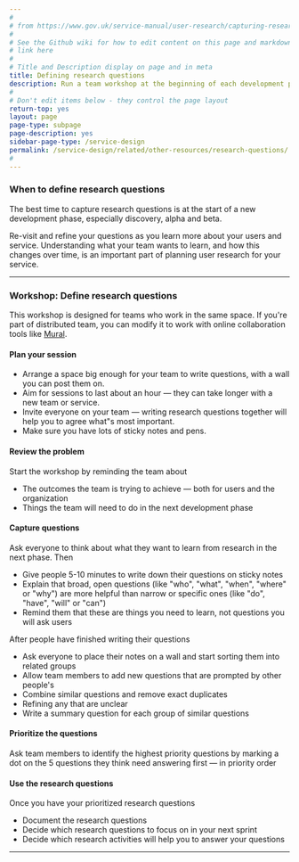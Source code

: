 ```yaml
---
#
# from https://www.gov.uk/service-manual/user-research/capturing-research-questions
#
# See the Github wiki for how to edit content on this page and markdown styles you can use:
# link here
#
# Title and Description display on page and in meta
title: Defining research questions
description: Run a team workshop at the beginning of each development phase to prioritize your team's research questions and the assumptions you need to test.
#
# Don't edit items below - they control the page layout
return-top: yes
layout: page
page-type: subpage
page-description: yes
sidebar-page-type: /service-design
permalink: /service-design/related/other-resources/research-questions/
#
---
```


### When to define research questions
The best time to capture research questions is at the start of a new development phase, especially discovery, alpha and beta.

Re-visit and refine your questions as you learn more about your users and service. Understanding what your team wants to learn, and how this changes over time, is an important part of planning user research for your service.

<hr>

### Workshop: Define research questions

This workshop is designed for teams who work in the same space. If you're part of distributed team, you can modify it to work with online collaboration tools like <a title="Go to Mural" href="https://mural.co/" target="_blank">Mural</a>.

#### Plan your session

* Arrange a space big enough for your team to write questions, with a wall you can post them on.
* Aim for sessions to last about an hour &mdash; they can take longer with a new team or service.
* Invite everyone on your team &mdash; writing research questions together will help you to agree what"s most important.
* Make sure you have lots of sticky notes and pens.

#### Review the problem
Start the workshop by reminding the team about

* The outcomes the team is trying to achieve &mdash; both for users and the organization
* Things the team will need to do in the next development phase

#### Capture questions
Ask everyone to think about what they want to learn from research in the next phase. Then

* Give people 5-10 minutes to write down their questions on sticky notes
* Explain that broad, open questions (like "who", "what", "when", "where" or "why") are more helpful than narrow or specific ones (like "do", "have", "will" or "can")
* Remind them that these are things you need to learn, not questions you will ask users

After people have finished writing their questions

* Ask everyone to place their notes on a wall and start sorting them into related groups
* Allow team members to add new questions that are prompted by other people's
* Combine similar questions and remove exact duplicates
* Refining any that are unclear
* Write a summary question for each group of similar questions

#### Prioritize the questions

Ask team members to identify the highest priority questions by marking a dot on the 5 questions they think need answering first &mdash; in priority order

#### Use the research questions

Once you have your prioritized research questions

* Document the research questions
* Decide which research questions to focus on in your next sprint
* Decide which research activities will help you to answer your questions

<hr>
